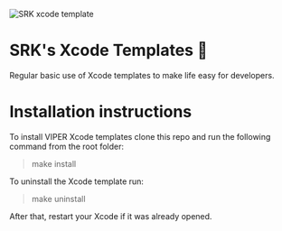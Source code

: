 ![SRK xcode template](https://r4.wallpaperflare.com/wallpaper/568/218/491/spider-man-vs-venom-minimal-artwork-4k-8k-wallpaper-43cbe31d6d296b85eff6e2b7c88bc808.jpg)

# SRK's Xcode Templates 👾

Regular basic use of Xcode templates to make life easy for developers.


# Installation instructions

To install VIPER Xcode templates clone this repo and run the following command from the root folder:

> make install

To uninstall the Xcode template run:

> make uninstall

After that, restart your Xcode if it was already opened.
